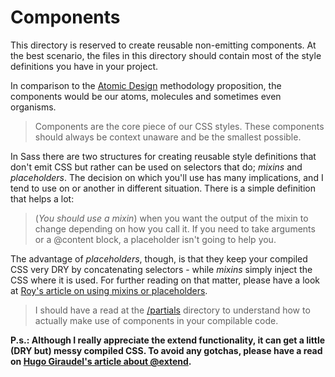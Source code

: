 
# Components

This directory is reserved to create reusable non-emitting components. At the best scenario, the files in this directory should contain most of the style definitions you have in your project.

In comparison to the [Atomic Design](http://bradfrostweb.com/blog/post/atomic-web-design) methodology proposition, the components would be our atoms, molecules and sometimes even organisms.

> Components are the core piece of our CSS styles. These components should always be context unaware and be the smallest possible.

In Sass there are two structures for creating reusable style definitions that don't emit CSS but rather can be used on selectors that do; *mixins* and *placeholders*. The decision on which you'll use has many implications, and I tend to use on or another in different situation. There is a simple definition that helps a lot:

> (*You should use a mixin*) when you want the output of the mixin to change depending on how you call it. If you need to take arguments or a @content block, a placeholder isn't going to help you.

The advantage of *placeholders*, though, is that they keep your compiled CSS very DRY by concatenating selectors - while *mixins* simply inject the CSS where it is used. For further reading on that matter, please have a look at [Roy's article on using mixins or placeholders](http://roytomeij.com/blog/2013/should-you-use-a-sass-mixin-or-extend.html).

> I should have a read at the [/partials](../../partials) directory to understand how to actually make use of components in your compilable code.

**P.s.: Although I really appreciate the extend functionality, it can get a little (DRY but) messy compiled CSS. To avoid any gotchas, please have a read on [Hugo Giraudel's article about @extend](http://www.sitepoint.com/sass-extend-nobody-told-you).**
